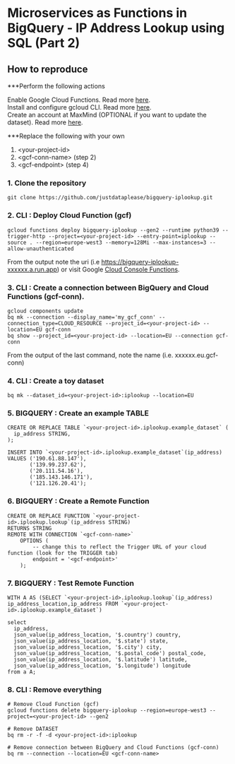 # Microservices as Functions in BigQuery - IP Address Lookup using SQL (Part 2)

## How to reproduce

***Perform the following actions

Enable Google Cloud Functions. Read more [here](https://cloud.google.com/functions/docs/create-deploy-gcloud). \
Install and configure gcloud CLI. Read more [here](https://cloud.google.com/functions/docs/create-deploy-gcloud). \
Create an account at MaxMind (OPTIONAL if you want to update the dataset). Read more [here](). 

***Replace the following with your own
1) \<your-project-id>
2) \<gcf-conn-name> (step 2)
3) \<gcf-endpoint> (step 4)

### 1. Clone the repository
    git clone https://github.com/justdataplease/bigquery-iplookup.git

### 2. CLI : Deploy Cloud Function (gcf)
    gcloud functions deploy bigquery-iplookup --gen2 --runtime python39 --trigger-http --project=<your-project-id> --entry-point=iplookup --source . --region=europe-west3 --memory=128Mi --max-instances=3 --allow-unauthenticated

From the output note the uri  <gcf-endpoint> (i.e https://bigquery-iplookup-xxxxxx.a.run.app) 
or visit Google [Cloud Console Functions](https://console.cloud.google.com/functions/list?project=).

### 3. CLI : Create a connection between BigQuery and Cloud Functions (gcf-conn).

    gcloud components update
    bq mk --connection --display_name='my_gcf_conn' --connection_type=CLOUD_RESOURCE --project_id=<your-project-id> --location=EU gcf-conn
    bq show --project_id=<your-project-id> --location=EU --connection gcf-conn

From the output of the last command, note the name <gcf-conn-name> (i.e. xxxxxx.eu.gcf-conn)

### 4. CLI : Create a toy dataset

    bq mk --dataset_id=<your-project-id>:iplookup --location=EU

### 5. BIGQUERY : Create an example TABLE

    CREATE OR REPLACE TABLE `<your-project-id>.iplookup.example_dataset` (
      ip_address STRING,
    );
    
    INSERT INTO `<your-project-id>.iplookup.example_dataset`(ip_address)
    VALUES ('190.61.88.147'),
           ('139.99.237.62'),
           ('20.111.54.16'),
           ('185.143.146.171'),
           ('121.126.20.41');

### 6. BIGQUERY : Create a Remote Function 
    CREATE OR REPLACE FUNCTION `<your-project-id>.iplookup.lookup`(ip_address STRING)
    RETURNS STRING
    REMOTE WITH CONNECTION `<gcf-conn-name>`
        OPTIONS (
            -- change this to reflect the Trigger URL of your cloud function (look for the TRIGGER tab)
            endpoint = '<gcf-endpoint>'
        );

### 7. BIGQUERY : Test Remote Function
    WITH A AS (SELECT `<your-project-id>.iplookup.lookup`(ip_address) ip_address_location,ip_address FROM `<your-project-id>.iplookup.example_dataset`)
    
    select
      ip_address,
      json_value(ip_address_location, '$.country') country,
      json_value(ip_address_location, '$.state') state,
      json_value(ip_address_location, '$.city') city,
      json_value(ip_address_location, '$.postal_code') postal_code,
      json_value(ip_address_location, '$.latitude') latitude,
      json_value(ip_address_location, '$.longitude') longitude
    from a A;

### 8. CLI : Remove everything
    # Remove Cloud Function (gcf)
    gcloud functions delete bigquery-iplookup --region=europe-west3 --project=<your-project-id> --gen2

    # Remove DATASET
    bq rm -r -f -d <your-project-id>:iplookup

    # Remove connection between BigQuery and Cloud Functions (gcf-conn)
    bq rm --connection --location=EU <gcf-conn-name>
